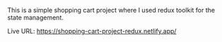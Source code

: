 This is a simple shopping cart project where I used redux toolkit for the state management.

Live URL: https://shopping-cart-project-redux.netlify.app/